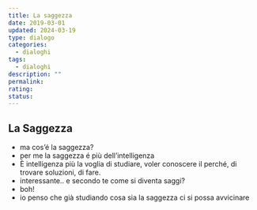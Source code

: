 ```yaml
---
title: La saggezza
date: 2019-03-01
updated: 2024-03-19
type: dialogo
categories:
  - dialoghi
tags:
  - dialoghi
description: ""
permalink: 
rating: 
status: 
---
```

## La Saggezza

- ma cos’é la saggezza?
- per me la saggezza é più dell’intelligenza
- È intelligenza più la voglia di studiare, voler conoscere il perché, di trovare soluzioni, di fare.
- interessante.. e secondo te come si diventa saggi?
- boh!
- io penso che già studiando cosa sia la saggezza ci si possa avvicinare
